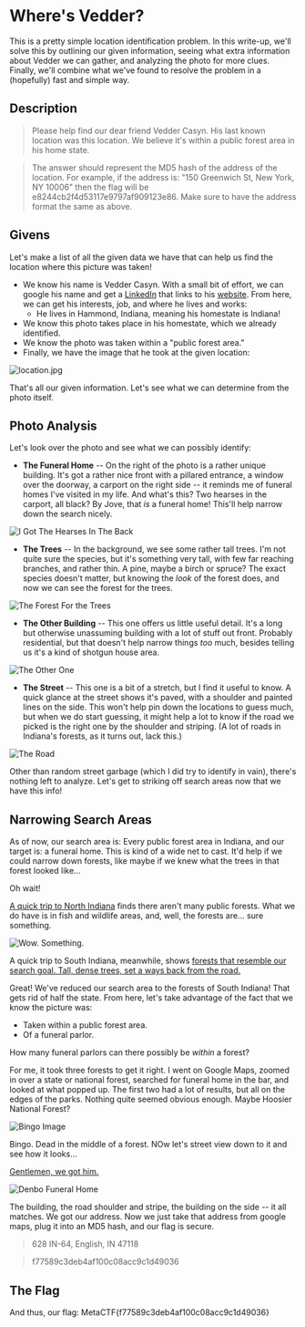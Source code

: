 # Where's Vedder?

This is a pretty simple location identification problem. In this write-up, we'll solve this by outlining our given information, seeing what extra information about Vedder we can gather, and analyzing the photo for more clues. Finally, we'll combine what we've found to resolve the problem in a (hopefully) fast and simple way.
## Description

>Please help find our dear friend Vedder Casyn. His last known location was this location. We believe it's within a public forest area in his home state.

>The answer should represent the MD5 hash of the address of the location. For example, if the address is: "150 Greenwich St, New York, NY 10006" then the flag will be e8244cb2f4d53117e9797af909123e86. Make sure to have the address format the same as above. 

## Givens 

Let's make a list of all the given data we have that can help us find the location where this picture was taken!
* We know his name is Vedder Casyn. With a small bit of effort, we can google his name and get a [LinkedIn](https://www.linkedin.com/in/vedder-casyn) that links to his [website](https://veddercasyn.me/). From here, we can get his interests, job, and where he lives and works:
    * He lives in Hammond, Indiana, meaning his homestate is Indiana!
* We know this photo takes place in his homestate, which we already identified.
* We know the photo was taken within a "public forest area."
* Finally, we have the image that he took at the given location:

![location.jpg](https://metaproblems.com/f7ded7cf8ebd4fd47e2311ec1bee293f/location.jpg)

That's all our given information. Let's see what we can determine from the photo itself.

## Photo Analysis

Let's look over the photo and see what we can possibly identify:

* **The Funeral Home** -- On the right of the photo is a rather unique building. It's got a rather nice front with a pillared entrance, a window over the doorway, a carport on the right side -- it reminds me of funeral homes I've visited in my life. And what's this? Two hearses in the carport, all black? By Jove, that *is* a funeral home! This'll help narrow down the search nicely.

![I Got The Hearses In The Back](https://cdn.discordapp.com/attachments/315514139491565568/917190849446690836/unknown.png)

* **The Trees** -- In the background, we see some rather tall trees. I'm not quite sure the species, but it's something very tall, with few far reaching branches, and rather thin. A pine, maybe a birch or spruce? The exact species doesn't matter, but knowing the *look* of the forest does, and now we can see the forest for the trees.

![The Forest For the Trees](https://cdn.discordapp.com/attachments/315514139491565568/917191528567439360/unknown.png)

* **The Other Building** -- This one offers us little useful detail. It's a long but otherwise unassuming building with a lot of stuff out front. Probably residential, but that doesn't help narrow things *too* much, besides telling us it's a kind of shotgun house area.

![The Other One](https://cdn.discordapp.com/attachments/315514139491565568/917192763244699708/unknown.png)

* **The Street** -- This one is a bit of a stretch, but I find it useful to know. A quick glance at the street shows it's paved, with a shoulder and painted lines on the side. This won't help pin down the locations to guess much, but when we do start guessing, it might help a lot to know if the road we picked is the right one by the shoulder and striping. (A lot of roads in Indiana's forests, as it turns out, lack this.)

![The Road](https://cdn.discordapp.com/attachments/315514139491565568/917192640431276142/unknown.png)

Other than random street garbage (which I did try to identify in vain), there's nothing left to analyze. Let's get to striking off search areas now that we have this info!

## Narrowing Search Areas

As of now, our search area is: Every public forest area in Indiana, and our target is: a funeral home. This is kind of a wide net to cast. It'd help if we could narrow down forests, like maybe if we knew what the trees in that forest looked like...

Oh wait!

[A quick trip to North Indiana](https://www.google.com/maps/@40.8214204,-85.3609935,3a,75y,148.07h,90.63t/data=!3m7!1e1!3m5!1sgWr3VXs28JU7oFDpc0IAEg!2e0!6shttps:%2F%2Fstreetviewpixels-pa.googleapis.com%2Fv1%2Fthumbnail%3Fpanoid%3DgWr3VXs28JU7oFDpc0IAEg%26cb_client%3Dmaps_sv.tactile.gps%26w%3D203%26h%3D100%26yaw%3D309.84424%26pitch%3D0%26thumbfov%3D100!7i13312!8i6656) finds there aren't many public forests. What we do have is in fish and wildlife areas, and, well, the forests are... sure something.

![Wow. Something.](https://cdn.discordapp.com/attachments/315514139491565568/917193953101623356/unknown.png)

A quick trip to South Indiana, meanwhile, shows [forests that resemble our search goal. Tall, dense trees, set a ways back from the road.](https://www.google.com/maps/@38.4169464,-86.4501192,3a,75y,124.02h,88.4t/data=!3m7!1e1!3m5!1sRHcIu630LTqTrvcV-vkJbA!2e0!6shttps:%2F%2Fstreetviewpixels-pa.googleapis.com%2Fv1%2Fthumbnail%3Fpanoid%3DRHcIu630LTqTrvcV-vkJbA%26cb_client%3Dmaps_sv.tactile.gps%26w%3D203%26h%3D100%26yaw%3D278.72278%26pitch%3D0%26thumbfov%3D100!7i13312!8i6656)

Great! We've reduced our search area to the forests of South Indiana! That gets rid of half the state. From here, let's take advantage of the fact that we know the picture was:
* Taken within a public forest area.
* Of a funeral parlor.

How many funeral parlors can there possibly be *within* a forest?

For me, it took three forests to get it right. I went on Google Maps, zoomed in over a state or national forest, searched for funeral home in the bar, and looked at what popped up. The first two had a lot of results, but all on the edges of the parks. Nothing quite seemed obvious enough. Maybe Hoosier National Forest?

![Bingo Image](https://cdn.discordapp.com/attachments/315514139491565568/917195188760375316/unknown.png)

Bingo. Dead in the middle of a forest. NOw let's street view down to it and see how it looks...

[Gentlemen, we got him.](https://www.google.com/maps/place/Denbo+Funeral+Home/@38.3510849,-86.4524429,3a,75y,307.15h,90t/data=!3m7!1e1!3m5!1sMZniiDB2bSzbzSZPdutz6Q!2e0!6shttps:%2F%2Fstreetviewpixels-pa.googleapis.com%2Fv1%2Fthumbnail%3Fpanoid%3DMZniiDB2bSzbzSZPdutz6Q%26cb_client%3Dsearch.gws-prod.gps%26w%3D86%26h%3D86%26yaw%3D307.14664%26pitch%3D0%26thumbfov%3D100!7i16384!8i8192!4m9!1m2!2m1!1sfuneral+home!3m5!1s0x886eba293ff848ad:0x7bee6830f8e3a797!8m2!3d38.3513035!4d-86.4528092!15sCgxmdW5lcmFsIGhvbWWSAQxmdW5lcmFsX2hvbWU)

![Denbo Funeral Home](https://cdn.discordapp.com/attachments/315514139491565568/917195845047308358/unknown.png)

The building, the road shoulder and stripe, the building on the side -- it all matches. We got our address. Now we just take that address from google maps, plug it into an MD5 hash, and our flag is secure.

> 628 IN-64, English, IN 47118

> f77589c3deb4af100c08acc9c1d49036

## The Flag

And thus, our flag: MetaCTF{f77589c3deb4af100c08acc9c1d49036}
